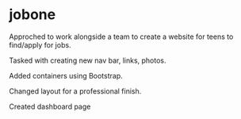 # jobone


Approched to work alongside a team to create a website for teens to find/apply for jobs.

Tasked with creating new nav bar, links, photos.

Added containers using Bootstrap.

Changed layout for a professional finish.

Created dashboard page


